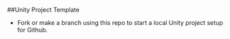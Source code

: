 ##Unity Project Template
- Fork or make a branch using this repo to start a local Unity project setup for Github.